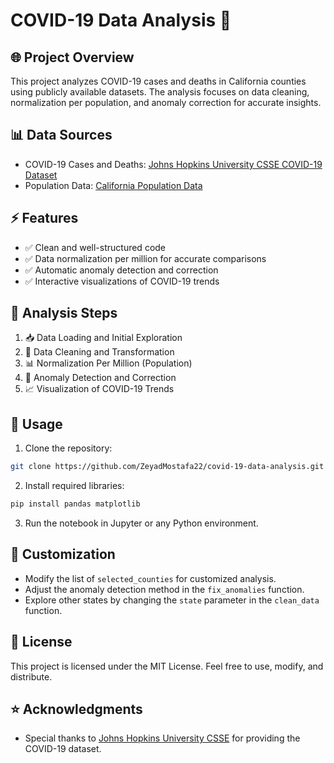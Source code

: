 # COVID-19 Data Analysis 🚀

## 🌐 Project Overview

This project analyzes COVID-19 cases and deaths in California counties using publicly available datasets. The analysis focuses on data cleaning, normalization per population, and anomaly correction for accurate insights.

## 📊 Data Sources

* COVID-19 Cases and Deaths: [Johns Hopkins University CSSE COVID-19 Dataset](https://github.com/CSSEGISandData/COVID-19)
* Population Data: [California Population Data](https://gist.github.com/Nillsf/7923a8c7f27ca98ec75b7e1529f259bb)

## ⚡️ Features

* ✅ Clean and well-structured code
* ✅ Data normalization per million for accurate comparisons
* ✅ Automatic anomaly detection and correction
* ✅ Interactive visualizations of COVID-19 trends

## 🚀 Analysis Steps

1. 📥 Data Loading and Initial Exploration
2. 🧹 Data Cleaning and Transformation
3. 📊 Normalization Per Million (Population)
4. 🚨 Anomaly Detection and Correction
5. 📈 Visualization of COVID-19 Trends

## 🚀 Usage

1. Clone the repository:

```bash
git clone https://github.com/ZeyadMostafa22/covid-19-data-analysis.git
```

2. Install required libraries:

```bash
pip install pandas matplotlib
```

3. Run the notebook in Jupyter or any Python environment.

## 📌 Customization

* Modify the list of `selected_counties` for customized analysis.
* Adjust the anomaly detection method in the `fix_anomalies` function.
* Explore other states by changing the `state` parameter in the `clean_data` function.

## 📝 License

This project is licensed under the MIT License. Feel free to use, modify, and distribute.

## ⭐️ Acknowledgments

* Special thanks to [Johns Hopkins University CSSE](https://github.com/CSSEGISandData/COVID-19) for providing the COVID-19 dataset.
